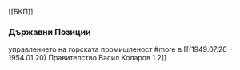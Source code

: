 [[БКП]]

### Държавни Позиции
управлението на горската промишленост #more в [[(1949.07.20 - 1954.01.20) Правителство Васил Коларов 1 2]]